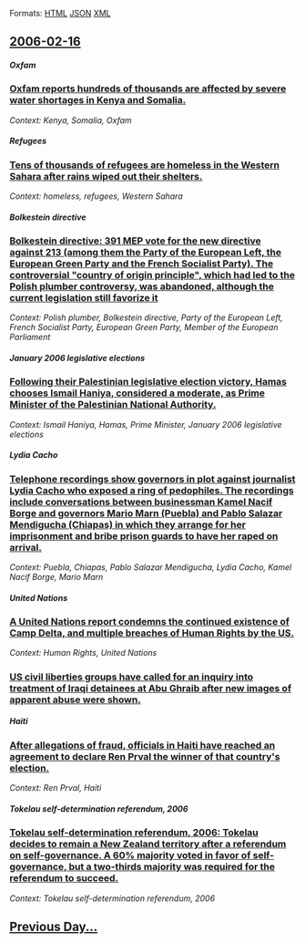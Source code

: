 
Formats: [HTML](2006/02/16/index.html)  [JSON](2006/02/16/index.json)  [XML](2006/02/16/index.xml)  

## [2006-02-16](/news/2006/02/16/index.md)

##### Oxfam
### [ Oxfam reports hundreds of thousands are affected by severe water shortages in Kenya and Somalia. ](/news/2006/02/16/oxfam-reports-hundreds-of-thousands-are-affected-by-severe-water-shortages-in-kenya-and-somalia.md)
_Context: Kenya, Somalia, Oxfam_

##### Refugees
### [ Tens of thousands of refugees are homeless in the Western Sahara after rains wiped out their shelters. ](/news/2006/02/16/tens-of-thousands-of-refugees-are-homeless-in-the-western-sahara-after-rains-wiped-out-their-shelters.md)
_Context: homeless, refugees, Western Sahara_

##### Bolkestein directive
### [ Bolkestein directive: 391 MEP vote for the new directive against 213 (among them the Party of the European Left, the European Green Party and the French Socialist Party). The controversial "country of origin principle", which had led to the Polish plumber controversy, was abandoned, although the current legislation still favorize it ](/news/2006/02/16/bolkestein-directive-391-mep-vote-for-the-new-directive-against-213-among-them-the-party-of-the-european-left-the-european-green-party-a.md)
_Context: Polish plumber, Bolkestein directive, Party of the European Left, French Socialist Party, European Green Party, Member of the European Parliament_

##### January 2006 legislative elections
### [ Following their Palestinian legislative election victory, Hamas chooses Ismail Haniya, considered a moderate, as Prime Minister of the Palestinian National Authority. ](/news/2006/02/16/following-their-palestinian-legislative-election-victory-hamas-chooses-ismail-haniya-considered-a-moderate-as-prime-minister-of-the-pale.md)
_Context: Ismail Haniya, Hamas, Prime Minister, January 2006 legislative elections_

##### Lydia Cacho
### [ Telephone recordings show governors in plot against journalist Lydia Cacho who exposed a ring of pedophiles. The recordings include conversations between businessman Kamel Nacif Borge and governors Mario Marn (Puebla) and Pablo Salazar Mendigucha (Chiapas) in which they arrange for her imprisonment and bribe prison guards to have her raped on arrival. ](/news/2006/02/16/telephone-recordings-show-governors-in-plot-against-journalist-lydia-cacho-who-exposed-a-ring-of-pedophiles-the-recordings-include-convers.md)
_Context: Puebla, Chiapas, Pablo Salazar Mendigucha, Lydia Cacho, Kamel Nacif Borge, Mario Marn_

##### United Nations
### [ A United Nations report condemns the continued existence of Camp Delta, and multiple breaches of Human Rights by the US. ](/news/2006/02/16/a-united-nations-report-condemns-the-continued-existence-of-camp-delta-and-multiple-breaches-of-human-rights-by-the-us.md)
_Context: Human Rights, United Nations_

##### 
### [ US civil liberties groups have called for an inquiry into treatment of Iraqi detainees at Abu Ghraib after new images of apparent abuse were shown. ](/news/2006/02/16/us-civil-liberties-groups-have-called-for-an-inquiry-into-treatment-of-iraqi-detainees-at-abu-ghraib-after-new-images-of-apparent-abuse-wer.md)
##### Haiti
### [ After allegations of fraud, officials in Haiti have reached an agreement to declare Ren Prval the winner of that country's election. ](/news/2006/02/16/after-allegations-of-fraud-officials-in-haiti-have-reached-an-agreement-to-declare-rene-preval-the-winner-of-that-country-s-election.md)
_Context: Ren Prval, Haiti_

##### Tokelau self-determination referendum, 2006
### [ Tokelau self-determination referendum, 2006: Tokelau decides to remain a New Zealand territory after a referendum on self-governance. A 60% majority voted in favor of self-governance, but a two-thirds majority was required for the referendum to succeed. ](/news/2006/02/16/tokelau-self-determination-referendum-2006-tokelau-decides-to-remain-a-new-zealand-territory-after-a-referendum-on-self-governance-a-60.md)
_Context: Tokelau self-determination referendum, 2006_

## [Previous Day...](/news/2006/02/15/index.md)

